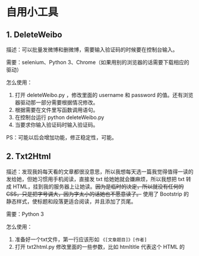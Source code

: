 # 自用小工具
## 1. DeleteWeibo
描述：可以批量发微博和删微博，需要输入验证码的时候要在控制台输入。

需要：selenium、Python 3、Chrome（如果用别的浏览器的话需要下载相应的驱动）

怎么使用：
1. 打开 deleteWeibo.py ，修改里面的 username 和 password 的值。还有浏览器驱动那一部分需要根据情况修改。
2. 根据需要在文件里写函数调用语句。
2. 在控制台运行 python deleteWeibo.py
3. 当要求你输入验证码时输入验证码。

PS：可能以后会增加功能，修正稳定性，可能。
## 2. Txt2Html
描述：发现我妈每天看的文章都很没意思，所以我想每天选一篇我觉得值得一读的发给她，但她习惯用手机阅读，直接发 txt 给她她就会嫌麻烦，所以我想把 txt 转成 HTML，挂到我的服务器上让她读。~~因为是临时的决定，所以就没有任何的 CSS，只是把字号调大，因为字太小的话她也不愿意读了。~~ 使用了 Bootstrip 的静态样式，使标题和段落更适合阅读，并且添加了页尾。

需要：Python 3

怎么使用：
1. 准备好一个txt文件，第一行应该形如 `《[文章题目]》[作者]`
2. 打开 txt2html.py 修改里面的一些参数，比如 htmltitle 代表这个 HTML 的 <title>。
3.  `python txt2html.py [txt文件]` 
4. 检查生成的 HTML 文件，文件名为文章标题。

PS：可能以后会增加~~好看的~~更多的样式和功能，可能。
## 3. SinaBlogCrawler
描述：突然怀念起当年扒偶像博客的时光，所以写了个爬虫扒许嵩的博客，不过他已经好多年没写过博客了。

需要：Python 3

怎么使用：
1. 打开最新的一篇博文，复制这篇博文的链接。
2. 通过demo.py里的get_url_list方法获取全部博文的链接。
3. 通过vae_blog.py来将全部博文保存到txt文件里。

PS：新浪博客新几年的html结构可能有些变化，这个爬虫或许只适用于2012年以前的博客。但我哥2012年以后没更博客了，我就不重新适配了。
